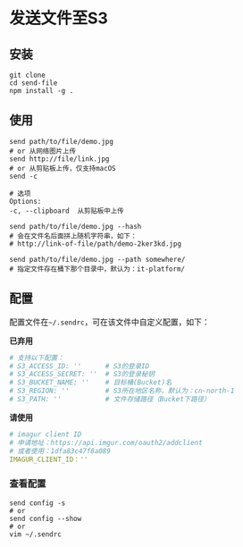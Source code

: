 # 发送文件至S3

## 安装

```shell
git clone
cd send-file
npm install -g .
```

## 使用

```shell
send path/to/file/demo.jpg
# or 从网络图片上传
send http://file/link.jpg
# or 从剪贴板上传，仅支持macOS
send -c

# 选项
Options:
-c, --clipboard  从剪贴板中上传

send path/to/file/demo.jpg --hash
# 会在文件名后面拼上随机字符串，如下：
# http://link-of-file/path/demo-2ker3kd.jpg

send path/to/file/demo.jpg --path somewhere/
# 指定文件存在桶下那个目录中，默认为：it-platform/
```

## 配置

配置文件在`~/.sendrc`，可在该文件中自定义配置，如下：

__已弃用__

```yaml
# 支持以下配置：
# S3_ACCESS_ID: ''      # S3的登录ID
# S3_ACCESS_SECRET: ''  # S3的登录秘钥
# S3_BUCKET_NAME: ''    # 目标桶(Bucket)名
# S3_REGION: ''         # S3所在地区名称，默认为：cn-north-1
# S3_PATH: ''           # 文件存储路径（Bucket下路径）
```

__请使用__

```yaml
# imagur client ID
# 申请地址：https://api.imgur.com/oauth2/addclient
# 或者使用：1dfa83c47f8a089
IMAGUR_CLIENT_ID：''
```

### 查看配置

```shell
send config -s
# or
send config --show
# or
vim ~/.sendrc
```
